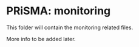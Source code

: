 # PRiSMA: monitoring

This folder will contain the monitoring related files.


More info to be added later.
